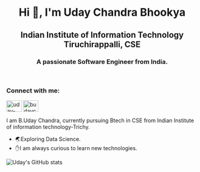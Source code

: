 <!-- <span align="center"><img src="https://raw.githubusercontent.com/MartinHeinz/MartinHeinz/master/wave.gif" width="30px"></span> -->
<h1 align="center">Hi 👋, I'm Uday Chandra Bhookya</h1>
<h2 align="center"> Indian Institute of Information Technology Tiruchirappalli, CSE </h2>
<h3 align="center">A passionate Software Engineer from India.</h3>

<BR>
 
<h3 align="left">Connect with me:</h3>
<p align="left">
<a href="https://linkedin.com/in/uday-chandra" target="blank"><img align="center" src="https://raw.githubusercontent.com/rahuldkjain/github-profile-readme-generator/master/src/images/icons/Social/linked-in-alt.svg" alt="uday-chandra" height="30" width="40" /></a>
<a href="https://www.leetcode.com/budaychandra2014" target="blank"><img align="center" src="https://raw.githubusercontent.com/rahuldkjain/github-profile-readme-generator/master/src/images/icons/Social/leet-code.svg" alt="budaychandra2014" height="30" width="40" /></a>
</p>

I am B.Uday Chandra, currently pursuing Btech in CSE from Indian Institute of information technology-Trichy.
* :earth_asia:Exploring Data Science.
* :hand:I am always curious to learn new technologies.

  
  
![Uday's GitHub stats](https://github-readme-stats.vercel.app/api?username=B-UDAY-CHANDRA-001&count_private=true&&show_icons=true&&theme=radical)
